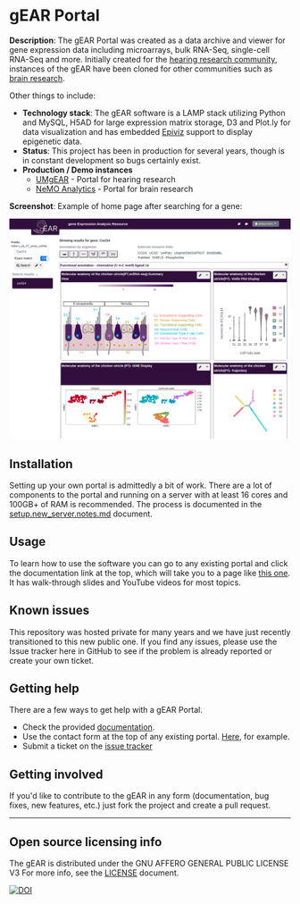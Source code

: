 # gEAR Portal

**Description**:  The gEAR Portal was created as a data archive and viewer for gene expression data including microarrays, bulk RNA-Seq, single-cell RNA-Seq and more.  Initially created for the [hearing research community](https://umgear.org), instances of the gEAR have been cloned for other communities such as [brain research](https://nemoanalytics.org).

Other things to include:

  - **Technology stack**: The gEAR software is a LAMP stack utilizing Python and MySQL, H5AD for large expression matrix storage, D3 and Plot.ly for data visualization and has embedded [Epiviz](https://epiviz.github.io/) support to display epigenetic data.
  - **Status**:  This project has been in production for several years, though is in constant development so bugs certainly exist.
  - **Production / Demo instances**
	  - [UMgEAR](https://umgear.org) - Portal for hearing research
	  - [NeMO Analytics](nemoanalytics.org) - Portal for brain research

**Screenshot**: Example of home page after searching for a gene:

 ![](https://github.com/IGS/gEAR/blob/269f8f971301c15b69c50f3d11ad3441b2d24c78/docs/gear_overview.png)


## Installation

Setting up your own portal is admittedly a bit of work.  There are a lot of components to the portal and running on a server with at least 16 cores and 100GB+ of RAM is recommended.  The process is documented in the [setup.new_server.notes.md](docs/setup.new_server.notes.md) document.

## Usage

To learn how to use the software you can go to any existing portal and click the documentation link at the top, which will take you to a page like [this one](https://umgear.org/manual.html).  It has walk-through slides and YouTube videos for most topics.

## Known issues

This repository was hosted private for many years and we have just recently transitioned to this new public one.  If you find any issues, please use the Issue tracker here in GitHub to see if the problem is already reported or create your own ticket.

## Getting help

There are a few ways to get help with a gEAR Portal.  

 - Check the provided [documentation](https://umgear.org/manual.html).
 - Use the contact form at the top of any existing portal.  [Here](https://umgear.org/contact.html), for example.
 - Submit a ticket on the [issue tracker](https://github.com/IGS/gEAR/issues)


## Getting involved

If you'd like to contribute to the gEAR in any form (documentation, bug fixes, new features, etc.) just fork the project and create a pull request.


----

## Open source licensing info
The gEAR is distributed under the GNU AFFERO GENERAL PUBLIC LICENSE V3   For more info, see the [LICENSE](LICENSE) document.

[![DOI](https://zenodo.org/badge/289995740.svg)](https://zenodo.org/badge/latestdoi/289995740)



